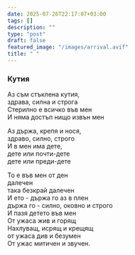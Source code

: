 ```yaml
---
date: 2025-07-26T22:17:07+03:00
tags: []
description: ""
type: "post"
draft: false
featured_image: "/images/arrival.avif"
title: " "
---
```



### Кутия

Аз съм стъклена кутия,  
здрава, силна и строга  
Стерилно е всичко във мен  
И няма достъп нищо извън мен  

Аз държа, крепя и нося,  
здраво, силно, строго  
И в мен има дете,  
дете или почти-дете  
дете или преди-дете  


То е във мен от ден  
далечен  
така безкрай далечен  
И ето - държа го аз в плен  
държа го - силно, оковно и строго  
И пазя детето във мен  
От ужаса жив и горящ  
Нахлуващ, исрящ и крещящ  
от ужаса див и безумен  
От ужас митичен и звучен.  